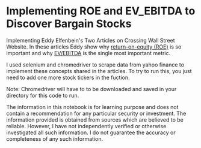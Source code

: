 # Implementing ROE and EV_EBITDA to Discover Bargain Stocks
Implementing Eddy Elfenbein's Two Articles on Crossing Wall Street Website.
In these articles Eddy show why [return-on-equity (ROE)](http://www.crossingwallstreet.com/archives/2012/09/why-return-on-equity-is-so-important.html) is so important and why [EV/EBITDA](http://www.crossingwallstreet.com/archives/2014/02/the-single-best-metric-evebitda.html) is the single most important metric.

I used selenium and chromedriver to scrape data from yahoo finance to implement these concepts shared in the articles. To try to run this, you just need to add one more stock tickers in the fuction.

Note: Chromedriver will have to to be downloaded and saved in your directory for this code to run.

The information in this notebook is for learning purpose and does not contain a recommendation for any particular security or investment. 
The information provided is obtained from sources which are believed to be reliable. However, I have not independently verified or otherwise investigated all such information. I do not guarantee the accuracy or completeness of any such information.
